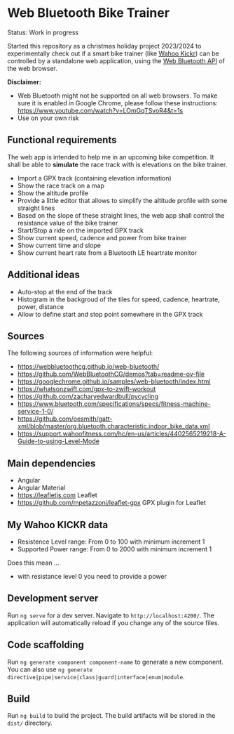 # Web Bluetooth Bike Trainer

Status: Work in progress

Started this repository as a christmas holiday project 2023/2024 to experimentally check out if a smart bike trainer (like [Wahoo Kickr](https://www.wahoofitness.com/devices/indoor-cycling/bike-trainers/kickr-buy)) can be controlled by a standalone web application, using the [Web Bluetooth API](https://developer.mozilla.org/en-US/docs/Web/API/Web_Bluetooth_API) of the web browser.

**Disclaimer:** 
* Web Bluetooth might not be supported on all web browsers. To make sure it is enabled in Google Chrome, please follow these instructions: https://www.youtube.com/watch?v=LOmGqTSvoR4&t=1s
* Use on your own risk

## Functional requirements
The web app is intended to help me in an upcoming bike competition. It shall be able to **simulate** the race track with is elevations on the bike trainer.

* Import a GPX track (containing elevation information)
* Show the race track on a map
* Show the altitude profile
* Provide a little editor that allows to simplify the altitude profile with some straight lines
* Based on the slope of these straight lines, the web app shall control the resistance value of the bike trainer
* Start/Stop a ride on the imported GPX track
* Show current speed, cadence and power from bike trainer
* Show current time and slope
* Show current heart rate from a Bluetooth LE heartrate monitor

## Additional ideas

* Auto-stop at the end of the track
* Histogram in the backgroud of the tiles for speed, cadence, heartrate, power, distance
* Allow to define start and stop point somewhere in the GPX track

## Sources
The following sources of information were helpful:

* https://webbluetoothcg.github.io/web-bluetooth/
* https://github.com/WebBluetoothCG/demos?tab=readme-ov-file
* https://googlechrome.github.io/samples/web-bluetooth/index.html
* https://whatsonzwift.com/gpx-to-zwift-workout
* https://github.com/zacharyedwardbull/pycycling
* https://www.bluetooth.com/specifications/specs/fitness-machine-service-1-0/
* https://github.com/oesmith/gatt-xml/blob/master/org.bluetooth.characteristic.indoor_bike_data.xml
* https://support.wahoofitness.com/hc/en-us/articles/4402565219218-A-Guide-to-using-Level-Mode

## Main dependencies

* Angular
* Angular Material
* https://leafletjs.com Leaflet
* https://github.com/mpetazzoni/leaflet-gpx GPX plugin for Leaflet

## My Wahoo KICKR data

* Resistence Level range: From 0 to 100 with minimum increment 1
* Supported Power range: From 0 to 2000 with minimum increment 1

Does this mean ...

* with resistance level 0 you need to provide a power 


## Development server

Run `ng serve` for a dev server. Navigate to `http://localhost:4200/`. The application will automatically reload if you change any of the source files.

## Code scaffolding

Run `ng generate component component-name` to generate a new component. You can also use `ng generate directive|pipe|service|class|guard|interface|enum|module`.

## Build

Run `ng build` to build the project. The build artifacts will be stored in the `dist/` directory.

